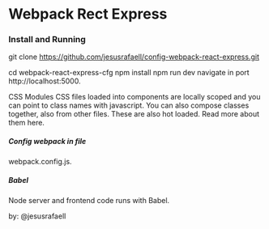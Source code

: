 # Webpack Rect Express
### Install and Running
git clone https://github.com/jesusrafaell/config-webpack-react-express.git

cd webpack-react-express-cfg
npm install
npm run dev
navigate in port http://localhost:5000.

CSS Modules
CSS files loaded into components are locally scoped and you can point to class names with javascript. You can also compose classes together, also from other files. These are also hot loaded. Read more about them here.

##### Config webpack in file
webpack.config.js.

##### Babel
Node server and frontend code runs with Babel. 

by: @jesusrafaell
